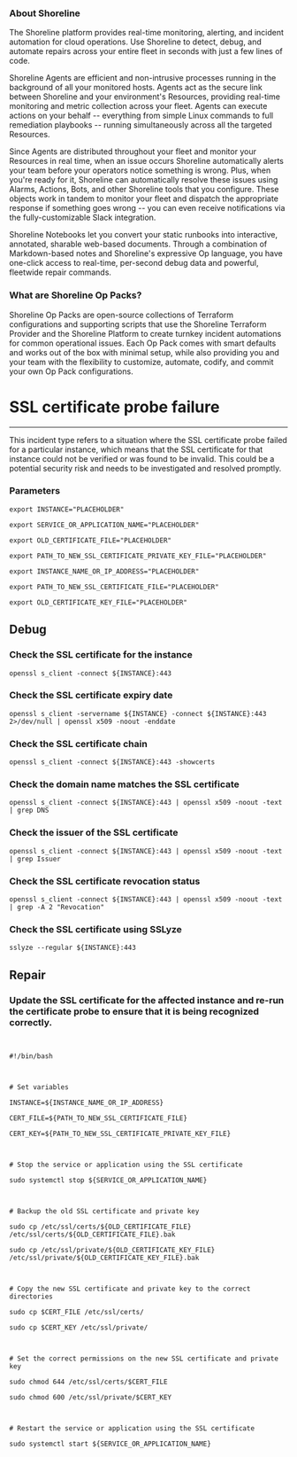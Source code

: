 
### About Shoreline
The Shoreline platform provides real-time monitoring, alerting, and incident automation for cloud operations. Use Shoreline to detect, debug, and automate repairs across your entire fleet in seconds with just a few lines of code.

Shoreline Agents are efficient and non-intrusive processes running in the background of all your monitored hosts. Agents act as the secure link between Shoreline and your environment's Resources, providing real-time monitoring and metric collection across your fleet. Agents can execute actions on your behalf -- everything from simple Linux commands to full remediation playbooks -- running simultaneously across all the targeted Resources.

Since Agents are distributed throughout your fleet and monitor your Resources in real time, when an issue occurs Shoreline automatically alerts your team before your operators notice something is wrong. Plus, when you're ready for it, Shoreline can automatically resolve these issues using Alarms, Actions, Bots, and other Shoreline tools that you configure. These objects work in tandem to monitor your fleet and dispatch the appropriate response if something goes wrong -- you can even receive notifications via the fully-customizable Slack integration.

Shoreline Notebooks let you convert your static runbooks into interactive, annotated, sharable web-based documents. Through a combination of Markdown-based notes and Shoreline's expressive Op language, you have one-click access to real-time, per-second debug data and powerful, fleetwide repair commands.

### What are Shoreline Op Packs?
Shoreline Op Packs are open-source collections of Terraform configurations and supporting scripts that use the Shoreline Terraform Provider and the Shoreline Platform to create turnkey incident automations for common operational issues. Each Op Pack comes with smart defaults and works out of the box with minimal setup, while also providing you and your team with the flexibility to customize, automate, codify, and commit your own Op Pack configurations.

# SSL certificate probe failure
---

This incident type refers to a situation where the SSL certificate probe failed for a particular instance, which means that the SSL certificate for that instance could not be verified or was found to be invalid. This could be a potential security risk and needs to be investigated and resolved promptly.

### Parameters
```shell
export INSTANCE="PLACEHOLDER"

export SERVICE_OR_APPLICATION_NAME="PLACEHOLDER"

export OLD_CERTIFICATE_FILE="PLACEHOLDER"

export PATH_TO_NEW_SSL_CERTIFICATE_PRIVATE_KEY_FILE="PLACEHOLDER"

export INSTANCE_NAME_OR_IP_ADDRESS="PLACEHOLDER"

export PATH_TO_NEW_SSL_CERTIFICATE_FILE="PLACEHOLDER"

export OLD_CERTIFICATE_KEY_FILE="PLACEHOLDER"
```

## Debug

### Check the SSL certificate for the instance
```shell
openssl s_client -connect ${INSTANCE}:443
```

### Check the SSL certificate expiry date
```shell
openssl s_client -servername ${INSTANCE} -connect ${INSTANCE}:443 2>/dev/null | openssl x509 -noout -enddate
```

### Check the SSL certificate chain
```shell
openssl s_client -connect ${INSTANCE}:443 -showcerts
```

### Check the domain name matches the SSL certificate
```shell
openssl s_client -connect ${INSTANCE}:443 | openssl x509 -noout -text | grep DNS
```

### Check the issuer of the SSL certificate
```shell
openssl s_client -connect ${INSTANCE}:443 | openssl x509 -noout -text | grep Issuer
```

### Check the SSL certificate revocation status
```shell
openssl s_client -connect ${INSTANCE}:443 | openssl x509 -noout -text | grep -A 2 "Revocation"
```

### Check the SSL certificate using SSLyze
```shell
sslyze --regular ${INSTANCE}:443
```

## Repair

### Update the SSL certificate for the affected instance and re-run the certificate probe to ensure that it is being recognized correctly.
```shell


#!/bin/bash



# Set variables

INSTANCE=${INSTANCE_NAME_OR_IP_ADDRESS}

CERT_FILE=${PATH_TO_NEW_SSL_CERTIFICATE_FILE}

CERT_KEY=${PATH_TO_NEW_SSL_CERTIFICATE_PRIVATE_KEY_FILE}



# Stop the service or application using the SSL certificate

sudo systemctl stop ${SERVICE_OR_APPLICATION_NAME}



# Backup the old SSL certificate and private key

sudo cp /etc/ssl/certs/${OLD_CERTIFICATE_FILE} /etc/ssl/certs/${OLD_CERTIFICATE_FILE}.bak

sudo cp /etc/ssl/private/${OLD_CERTIFICATE_KEY_FILE} /etc/ssl/private/${OLD_CERTIFICATE_KEY_FILE}.bak



# Copy the new SSL certificate and private key to the correct directories

sudo cp $CERT_FILE /etc/ssl/certs/

sudo cp $CERT_KEY /etc/ssl/private/



# Set the correct permissions on the new SSL certificate and private key

sudo chmod 644 /etc/ssl/certs/$CERT_FILE

sudo chmod 600 /etc/ssl/private/$CERT_KEY



# Restart the service or application using the SSL certificate

sudo systemctl start ${SERVICE_OR_APPLICATION_NAME}


```